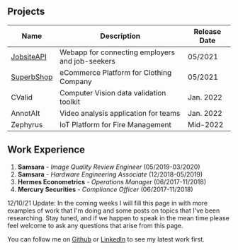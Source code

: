 ## Projects

| Name | Description | Release Date |
| --- | --- | --- |
| [JobsiteAPI](https://github.com/Atlantic-Web-Consultancy/JobSiteAPI) | Webapp for connecting employers and job-seekers | 05/2021 |
| [SuperbShop](https://github.com/SuperbShop/Storefront) | eCommerce Platform for Clothing Company | 05/2021 |
| CValid | Computer Vision data validation toolkit | Jan. 2022 |
| AnnotAIt | Video analysis application for teams | Jan. 2022 |
| Zephyrus | IoT Platform for Fire Management | Mid-2022 |

## Work Experience
1. **Samsara** - _Image Quality Review Engineer_ (05/2019-03/2020)
2. **Samsara** - _Hardware Engineering Associate_ (12/2018-05/2019)
3. **Hermes Econometrics** - _Operations Manager_ (06/2017-11/2018)
4. **Mercury Securities** - _Compliance Officer_ (06/2017-11/2018)

12/10/21 Update: In the coming weeks I will fill this page in with more examples of work that I'm doing and some posts on topics that I've been researching. Stay tuned, and if we happen to speak in the mean time please feel welcome to ask any questions that arise from this page.

You can follow me on [Github](https://github.com/CurtisDeCastro) or [LinkedIn](https://linkedin.com/in/curtis415) to see my latest work first.

<!-- [Link](url) and ![Image](src) -->

